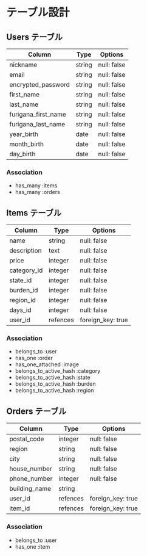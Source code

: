 # テーブル設計

## Users テーブル

| Column              | Type   | Options     |
| ------------------- | ------ | ----------- |
| nickname            | string | null: false |
| email               | string | null: false |
| encrypted_password  | string | null: false |
| first_name          | string | null: false |
| last_name           | string | null: false |
| furigana_first_name | string | null: false |
| furigana_last_name  | string | null: false |
| year_birth          | date   | null: false |
| month_birth         | date   | null: false |
| day_birth           | date   | null: false |

### Association

- has_many :items
- has_many :orders

## Items テーブル

| Column      | Type     | Options           |
| ----------- | -------- | ----------------- |
| name        | string   | null: false       |
| description | text     | null: false       |
| price       | integer  | null: false       |
| category_id | integer  | null: false       |
| state_id    | integer  | null: false       |
| burden_id   | integer  | null: false       |
| region_id   | integer  | null: false       |
| days_id     | integer  | null: false       |
| user_id     | refences | foreign_key: true |

### Association

- belongs_to :user
- has_one :order
- has_one_attached :image
- belongs_to_active_hash :category
- belongs_to_active_hash :state
- belongs_to_active_hash :burden
- belongs_to_active_hash :region

## Orders テーブル

| Column        | Type     | Options           |
| ------------- | -------- | ----------------- |
| postal_code   | integer  | null: false       |
| region        | string   | null: false       |
| city          | string   | null: false       |
| house_number  | string   | null: false       |
| phone_number  | integer  | null: false       |
| building_name | string   |                   |
| user_id       | refences | foreign_key: true |
| item_id       | refences | foreign_key: true |

### Association

- belongs_to :user
- has_one :item
